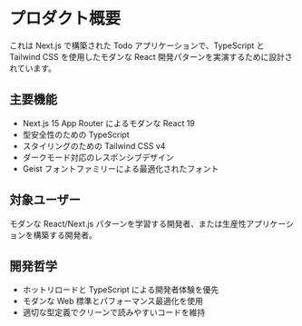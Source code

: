 # プロダクト概要

これは Next.js で構築された Todo アプリケーションで、TypeScript と Tailwind CSS を使用したモダンな React 開発パターンを実演するために設計されています。

## 主要機能

- Next.js 15 App Router によるモダンな React 19
- 型安全性のための TypeScript
- スタイリングのための Tailwind CSS v4
- ダークモード対応のレスポンシブデザイン
- Geist フォントファミリーによる最適化されたフォント

## 対象ユーザー

モダンな React/Next.js パターンを学習する開発者、または生産性アプリケーションを構築する開発者。

## 開発哲学

- ホットリロードと TypeScript による開発者体験を優先
- モダンな Web 標準とパフォーマンス最適化を使用
- 適切な型定義でクリーンで読みやすいコードを維持
